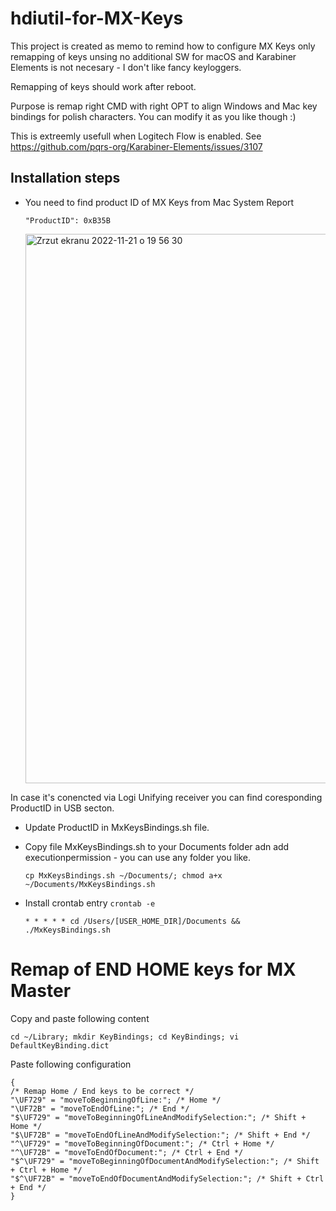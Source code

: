 # hdiutil-for-MX-Keys

This project is created as memo to remind how to configure MX Keys only remapping of keys unsing no additional SW for macOS and Karabiner Elements is not necesary - I don't like fancy keyloggers. 

Remapping of keys should work after reboot. 

Purpose is remap right CMD with right OPT to align Windows and Mac key bindings for polish characters. You can modify it as you like though :) 

This is extreemly usefull when Logitech Flow is enabled. See https://github.com/pqrs-org/Karabiner-Elements/issues/3107


## Installation steps



* You need to find product ID of MX Keys from Mac System Report 

    ```
    "ProductID": 0xB35B
    ```
    
    <img width="879" alt="Zrzut ekranu 2022-11-21 o 19 56 30" src="https://user-images.githubusercontent.com/1679514/203136999-95fcac9c-e8a9-425e-9ca4-31405eb8eb2e.png">

In case it's conencted via Logi Unifying receiver you can find coresponding ProductID in USB secton.


* Update ProductID in MxKeysBindings.sh file. 


* Copy file MxKeysBindings.sh to your Documents folder adn add executionpermission  - you can use any folder you like. 

    ```
    cp MxKeysBindings.sh ~/Documents/; chmod a+x ~/Documents/MxKeysBindings.sh
    ```


* Install crontab entry ```crontab -e```

    ```
    * * * * * cd /Users/[USER_HOME_DIR]/Documents && ./MxKeysBindings.sh
    ```

# Remap of END HOME keys for MX Master

Copy and paste following content
```
cd ~/Library; mkdir KeyBindings; cd KeyBindings; vi DefaultKeyBinding.dict
```


Paste following configuration

```
{
/* Remap Home / End keys to be correct */
"\UF729" = "moveToBeginningOfLine:"; /* Home */
"\UF72B" = "moveToEndOfLine:"; /* End */
"$\UF729" = "moveToBeginningOfLineAndModifySelection:"; /* Shift + Home */
"$\UF72B" = "moveToEndOfLineAndModifySelection:"; /* Shift + End */
"^\UF729" = "moveToBeginningOfDocument:"; /* Ctrl + Home */
"^\UF72B" = "moveToEndOfDocument:"; /* Ctrl + End */
"$^\UF729" = "moveToBeginningOfDocumentAndModifySelection:"; /* Shift + Ctrl + Home */
"$^\UF72B" = "moveToEndOfDocumentAndModifySelection:"; /* Shift + Ctrl + End */
}
```
